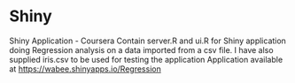 # Shiny
Shiny Application - Coursera
Contain server.R and ui.R for Shiny application doing Regression analysis on a data imported from a csv file. I have also supplied iris.csv to be used for testing the application
Application available at https://wabee.shinyapps.io/Regression
